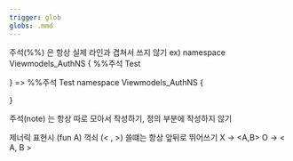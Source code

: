 ```yaml
---
trigger: glob
globs: .mmd
---
```


주석(%%) 은 항상 실제 라인과 겹쳐서 쓰지 않기
ex)
namespace Viewmodels_AuthNS { %%주석 Test

}
=>
%%주석 Test
namespace Viewmodels_AuthNS { 

}

주석(note) 는 항상 따로 모아서 작성하기, 정의 부분에 작성하지 않기

제너릭 표현시 (fun A<T>) 꺽쇠 (< , >) 쓸떄는 항상 앞뒤로 뛰어쓰기
X -> <A,B>
O -> < A, B >